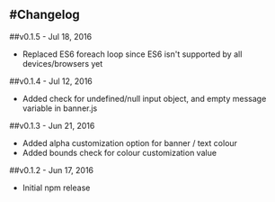 #Changelog
---
##v0.1.5 - Jul 18, 2016
- Replaced ES6 foreach loop since ES6 isn't supported by all devices/browsers yet

##v0.1.4 - Jul 12, 2016
- Added check for undefined/null input object, and empty message variable in banner.js

##v0.1.3 - Jun 21, 2016
- Added alpha customization option for banner / text colour
- Added bounds check for colour customization value

##v0.1.2 - Jun 17, 2016
- Initial npm release
